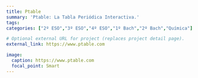```yaml
---
title: Ptable
summary: 'Ptable: La Tabla Periódica Interactiva.'
tags:
categories: ["2º ESO","3º ESO","4º ESO","1º Bach","2º Bach","Química"]

# Optional external URL for project (replaces project detail page).
external_link: https://www.ptable.com

image:
  caption: https://www.ptable.com
  focal_point: Smart
---
```

